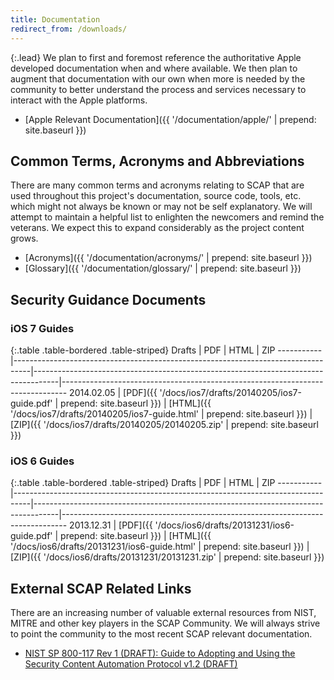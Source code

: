 ```yaml
---
title: Documentation
redirect_from: /downloads/
---
```


{:.lead}
We plan to first and foremost reference the authoritative Apple developed documentation when and where available. We then plan to augment that documentation with our own when more is needed by the community to better understand the process and services necessary to interact with the Apple platforms.

* [Apple Relevant Documentation]({{ '/documentation/apple/' | prepend: site.baseurl }})


## Common Terms, Acronyms and Abbreviations

There are many common terms and acronyms relating to SCAP that are used throughout this project's documentation, source code, tools, etc. which might not always be known or may not be self explanatory. We will attempt to maintain a helpful list to enlighten the newcomers and remind the veterans. We expect this to expand considerably as the project content grows.

* [Acronyms]({{ '/documentation/acronyms/' | prepend: site.baseurl }})
* [Glossary]({{ '/documentation/glossary/' | prepend: site.baseurl }})


## Security Guidance Documents

### iOS 7 Guides

{:.table .table-bordered .table-striped}
Drafts     | PDF                                                                              | HTML                                                                               | ZIP
-----------|----------------------------------------------------------------------------------|------------------------------------------------------------------------------------|-------------------------------------------------------------------------------
2014.02.05 | [PDF]({{ '/docs/ios7/drafts/20140205/ios7-guide.pdf' | prepend: site.baseurl }}) | [HTML]({{ '/docs/ios7/drafts/20140205/ios7-guide.html' | prepend: site.baseurl }}) | [ZIP]({{ '/docs/ios7/drafts/20140205/20140205.zip' | prepend: site.baseurl }})

### iOS 6 Guides

{:.table .table-bordered .table-striped}
Drafts     | PDF                                                                              | HTML                                                                               | ZIP
-----------|----------------------------------------------------------------------------------|------------------------------------------------------------------------------------|-------------------------------------------------------------------------------
2013.12.31 | [PDF]({{ '/docs/ios6/drafts/20131231/ios6-guide.pdf' | prepend: site.baseurl }}) | [HTML]({{ '/docs/ios6/drafts/20131231/ios6-guide.html' | prepend: site.baseurl }}) | [ZIP]({{ '/docs/ios6/drafts/20131231/20131231.zip' | prepend: site.baseurl }})


## External SCAP Related Links

There are an increasing number of valuable external resources from NIST, MITRE and other key players in the SCAP Community. We will always strive to point the community to the most recent SCAP relevant documentation.

* [NIST SP 800-117 Rev 1 (DRAFT): Guide to Adopting and Using the Security Content Automation Protocol v1.2 (DRAFT)](http://csrc.nist.gov/publications/drafts/800-117-R1/Draft-SP800-117-r1.pdf)
